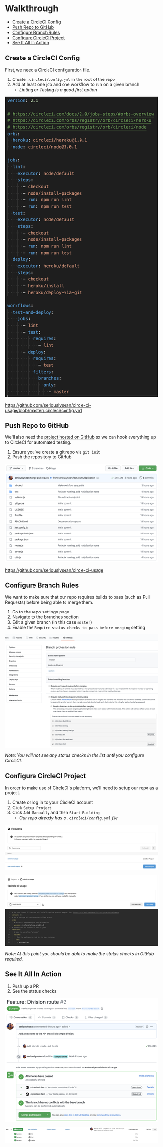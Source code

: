# Walkthrough

* [Create a CircleCI Config](#create-a-circleci-config)
* [Push Repo to GitHub](#push-repo-to-github)
* [Configure Branch Rules](#configure-branch-rules)
* [Configure CircleCI Project](#configure-circleci-project)
* [See It All In Action](#see-it-all-in-action)

## Create a CircleCI Config

First, we need a CircleCI configuration file.

1. Create `.circleci/config.yml` in the root of the repo
2. Add at least one job and one workflow to run on a given branch
    - _Linting or Testing is a good first option_

![Circle CI Config](./images/circle-ci-config.png)

https://github.com/seriouslysean/circle-ci-usage/blob/master/.circleci/config.yml

## Push Repo to GitHub

We'll also need the [project hosted on GitHub](https://github.com/seriouslysean/circle-ci-usage) so we can hook everything up to CircleCI for automated testing.

1. Ensure you've create a git repo via `git init`
2. Push the repository to GitHub

![GitHub Repository](./images/github-repo.png)

https://github.com/seriouslysean/circle-ci-usage

## Configure Branch Rules

We want to make sure that our repo requires builds to pass (such as Pull Requests) before being able to merge them.

1. Go to the repo settings page
2. Navigate to the branches section
3. Edit a given branch (in this case `master`)
4. Enable the `Require status checks to pass before merging` setting

![GitHub Branch Rules](./images/github-branch-rules.png)

_Note: You will not see any status checks in the list until you configure CircleCI._

## Configure CircleCI Project

In order to make use of CircleCI's platform, we'll need to setup our repo as a project.

1. Create or log in to your CircleCI account
2. Click `Setup Project`
3. Click `Add Manually` and then `Start Building`
    - _Our repo already has a `.circleci/config.yml` file_

![Projects List](./images/circle-ci-projects.png)

![Configure Project](./images/circle-ci-setup.png)

_Note: At this point you should be able to make the status checks in GitHub required._

## See It All In Action

1. Push up a PR
2. See the status checks

![GitHub Status Checks](./images/github-status-checks.png)

![CircleCI Status Checks](./images/circle-ci-status-checks.png)
